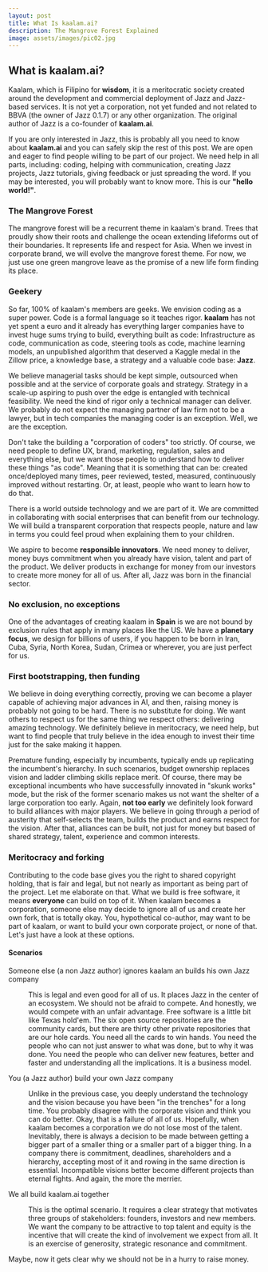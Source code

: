 ```yaml
---
layout: post
title: What Is kaalam.ai?
description: The Mangrove Forest Explained
image: assets/images/pic02.jpg
---
```


<h2>What is kaalam.ai?</h2>


Kaalam, which is Filipino for **wisdom**, it is a meritocratic society created around the development and commercial deployment of Jazz and Jazz-based services. It is not yet a corporation, not yet funded and not related to BBVA (the owner of Jazz 0.1.7) or any other organization. The original author of Jazz is a co-founder of <b>kaalam.ai</b>.

If you are only interested in Jazz, this is probably all you need to know about <b>kaalam.ai</b> and you can safely skip the rest of this post. We are open and eager to find people willing to be part of our project. We need help in all parts, including: coding, helping with communication, creating Jazz projects, Jazz tutorials, giving feedback or just spreading the word. If you may be interested, you will probably want to know more. This is our <b>"hello world!"</b>.


<h3>The Mangrove Forest</h3>

The mangrove forest will be a recurrent theme in kaalam's brand. Trees that proudly show their roots and challenge the ocean extending lifeforms out of their boundaries. It represents life and respect for Asia. When we invest in corporate brand, we will evolve the mangrove forest theme. For now, we just use one green mangrove leave as the promise of a new life form finding its place.


<h3>Geekery</h3>

So far, 100% of kaalam's members are geeks. We envision coding as a super power. Code is a formal language so it teaches rigor. <b>kaalam</b> has not yet spent a euro and it already has everything larger companies have to invest huge sums trying to build, everything built as code: Infrastructure as code, communication as code, steering tools as code, machine learning models, an unpublished algorithm that deserved a Kaggle medal in the Zillow price, a knowledge base, a strategy and a valuable code base: <b>Jazz</b>.

We believe managerial tasks should be kept simple, outsourced when possible and at the service of corporate goals and strategy. Strategy in a scale-up aspiring to push over the edge is entangled with technical feasibility. We need the kind of rigor only a technical manager can deliver. We probably do not expect the managing partner of law firm not to be a lawyer, but in tech companies the managing coder is an exception. Well, we are the exception.

Don't take the building a "corporation of coders" too strictly. Of course, we need people to define UX, brand, marketing, regulation, sales and everything else, but we want those people to understand how to deliver these things "as code". Meaning that it is something that can be: created once/deployed many times, peer reviewed, tested, measured, continuously improved without restarting. Or, at least, people who want to learn how to do that.

There is a world outside technology and we are part of it. We are committed in collaborating with social enterprises that can benefit from our technology. We will build a transparent corporation that respects people, nature and law in terms you could feel proud when explaining them to your children.

We aspire to become **responsible innovators**. We need money to deliver, money buys commitment when you already have vision, talent and part of the product. We deliver products in exchange for money from our investors to create more money for all of us. After all, Jazz was born in the financial sector.


<h3>No exclusion, no exceptions</h3>

One of the advantages of creating kaalam in <b>Spain</b> is we are not bound by exclusion rules that apply in many places like the US. We have a <b>planetary focus</b>, we design for billions of users, if you happen to be born in Iran, Cuba, Syria, North Korea, Sudan, Crimea or wherever, you are just perfect for us.


<h3>First bootstrapping, then funding</h3>

We believe in doing everything correctly, proving we can become a player capable of achieving major advances in AI, and then, raising money is probably not going to be hard. There is no substitute for doing. We want others to respect us for the same thing we respect others: delivering amazing technology. We definitely believe in meritocracy, we need help, but want to find people that truly believe in the idea enough to invest their time just for the sake making it happen.
	
Premature funding, especially by incumbents, typically ends up replicating the incumbent's hierarchy. In such scenarios, budget ownership replaces vision and ladder climbing skills replace merit. Of course, there may be exceptional incumbents who have successfully innovated in "skunk works" mode, but the risk of the former scenario makes us not want the shelter of a large corporation too early. Again, <b>not too early</b> we definitely look forward to build alliances with major players. We believe in going through a period of austerity that self-selects the team, builds the product and earns respect for the vision. After that, alliances can be built, not just for money but based of shared strategy, talent, experience and common interests.


<h3>Meritocracy and forking</h3>

Contributing to the code base gives you the right to shared copyright holding, that is fair and legal, but not nearly as important as being part of the project. Let me elaborate on that. What we build is free software, it means <b>everyone</b> can build on top of it. When  kaalam becomes a corporation, someone else may decide to ignore all of us and create her own fork, that is totally okay. You, hypothetical co-author, may want to be part of kaalam, or want to build your own corporate project, or none of that. Let's just have a look at these options.

<h4>Scenarios</h4>
<dl>
	<dt>Someone else (a non Jazz author) ignores kaalam an builds his own Jazz company</dt>
	<dd>
		<p>This is legal and even good for all of us. It places Jazz in the center of an ecosystem. We should not be afraid to compete. And honestly, we would compete with an unfair advantage. Free software is a little bit like Texas hold'em. The six open source repositories are the community cards, but there are thirty other private repositories that are our hole cards. You need all the cards to win hands. You need the people who can not just answer to what was done, but to why it was done. You need the people who can deliver new features, better and faster and understanding all the implications. It is a business model.</p>
	</dd>
	<dt>You (a Jazz author) build your own Jazz company</dt>
	<dd>
		<p>Unlike in the previous case, you deeply understand the technology and the vision because you have been "in the trenches" for a long time. You probably disagree with the corporate vision and think you can do better. Okay, that is a failure of all of us. Hopefully, when kaalam becomes a corporation we do not lose most of the talent. Inevitably, there is always a decision to be made between getting a bigger part of a smaller thing or a smaller part of a bigger thing. In a company  there is commitment, deadlines, shareholders and a hierarchy, accepting most of it and rowing in the same direction is essential. Incompatible visions better become different projects than eternal fights. And again, the more the merrier.</p>
	</dd>
	<dt>We all build kaalam.ai together</dt>
	<dd>
		<p>This is the optimal scenario. It requires a clear strategy that motivates three groups of stakeholders: founders, investors and new members. We want the company to be attractive to top talent and equity is the incentive that will create the kind of involvement we expect from all. It is an exercise of generosity, strategic resonance and commitment.</p>
	</dd>
</dl>

Maybe, now it gets clear why we should not be in a hurry to raise money.